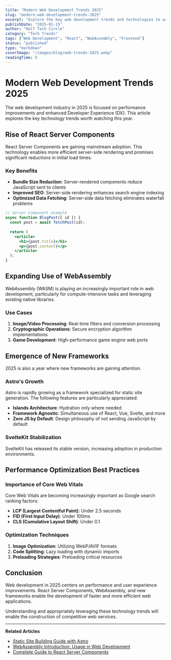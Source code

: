 ```yaml
---
title: "Modern Web Development Trends 2025"
slug: "modern-web-development-trends-2025"
excerpt: "Explore the key web development trends and technologies to watch in 2025, including React Server Components, WebAssembly, and emerging frameworks."
publishDate: "2025-01-15"
author: "Half Tech Circle"
category: "Tech Trends"
tags: ["Web Development", "React", "WebAssembly", "Frontend"]
status: "published"
type: "markdown"
coverImage: "/images/blog/web-trends-2025.webp"
readingTime: 8
---
```


# Modern Web Development Trends 2025

The web development industry in 2025 is focused on performance improvements and enhanced Developer Experience (DX). This article explores the key technology trends worth watching this year.

## Rise of React Server Components

React Server Components are gaining mainstream adoption. This technology enables more efficient server-side rendering and promises significant reductions in initial load times.

### Key Benefits

- **Bundle Size Reduction**: Server-rendered components reduce JavaScript sent to clients
- **Improved SEO**: Server-side rendering enhances search engine indexing
- **Optimized Data Fetching**: Server-side data fetching eliminates waterfall problems

```jsx
// Server Component example
async function BlogPost({ id }) {
  const post = await fetchPost(id);
  
  return (
    <article>
      <h1>{post.title}</h1>
      <p>{post.content}</p>
    </article>
  );
}
```

## Expanding Use of WebAssembly

WebAssembly (WASM) is playing an increasingly important role in web development, particularly for compute-intensive tasks and leveraging existing native libraries.

### Use Cases

1. **Image/Video Processing**: Real-time filters and conversion processing
2. **Cryptographic Operations**: Secure encryption algorithm implementations
3. **Game Development**: High-performance game engine web ports

## Emergence of New Frameworks

2025 is also a year where new frameworks are gaining attention.

### Astro's Growth

Astro is rapidly growing as a framework specialized for static site generation. The following features are particularly appreciated:

- **Islands Architecture**: Hydration only where needed
- **Framework Agnostic**: Simultaneous use of React, Vue, Svelte, and more
- **Zero JS by Default**: Design philosophy of not sending JavaScript by default

### SvelteKit Stabilization

SvelteKit has released its stable version, increasing adoption in production environments.

## Performance Optimization Best Practices

### Importance of Core Web Vitals

Core Web Vitals are becoming increasingly important as Google search ranking factors:

- **LCP (Largest Contentful Paint)**: Under 2.5 seconds
- **FID (First Input Delay)**: Under 100ms
- **CLS (Cumulative Layout Shift)**: Under 0.1

### Optimization Techniques

1. **Image Optimization**: Utilizing WebP/AVIF formats
2. **Code Splitting**: Lazy loading with dynamic imports
3. **Preloading Strategies**: Preloading critical resources

## Conclusion

Web development in 2025 centers on performance and user experience improvements. React Server Components, WebAssembly, and new frameworks enable the development of faster and more efficient web applications.

Understanding and appropriately leveraging these technology trends will enable the construction of competitive web services.

---

**Related Articles**
- [Static Site Building Guide with Astro](/en/blog/astro-static-site-guide)
- [WebAssembly Introduction: Usage in Web Development](/en/blog/webassembly-introduction)
- [Complete Guide to React Server Components](/en/blog/react-server-components-guide)